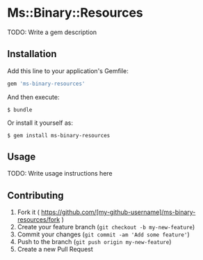 # Ms::Binary::Resources

TODO: Write a gem description

## Installation

Add this line to your application's Gemfile:

```ruby
gem 'ms-binary-resources'
```

And then execute:

    $ bundle

Or install it yourself as:

    $ gem install ms-binary-resources

## Usage

TODO: Write usage instructions here

## Contributing

1. Fork it ( https://github.com/[my-github-username]/ms-binary-resources/fork )
2. Create your feature branch (`git checkout -b my-new-feature`)
3. Commit your changes (`git commit -am 'Add some feature'`)
4. Push to the branch (`git push origin my-new-feature`)
5. Create a new Pull Request
